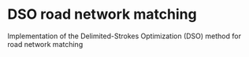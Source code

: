 # DSO road network matching
Implementation of the Delimited-Strokes Optimization (DSO) method for road network matching
